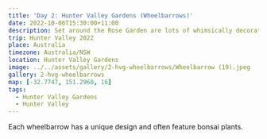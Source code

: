 ```yaml
---
title: 'Day 2: Hunter Valley Gardens (Wheelbarrows)'
date: 2022-10-06T15:30:00+11:00
description: Set around the Rose Garden are lots of whimsically decorated wheelbarrows.
trip: Hunter Valley 2022
place: Australia
timezone: Australia/NSW
location: Hunter Valley Gardens
image: ../../assets/gallery/2-hvg-wheelbarrows/Wheelbarrow (19).jpeg
gallery: 2-hvg-wheelbarrows
map: [-32.7747, 151.2960, 16]
tags:
  - Hunter Valley Gardens
  - Hunter Valley
---
```


Each wheelbarrow has a unique design and often feature bonsai plants.
